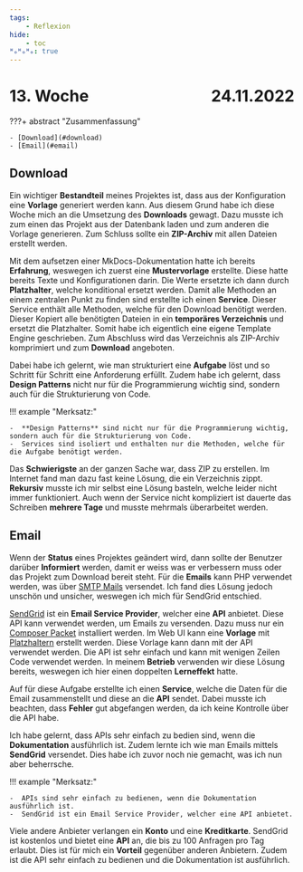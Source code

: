 ```yaml
---
tags:
    - Reflexion
hide:
    - toc
ᴴₒᴴₒᴴₒ: true
---
```


# 13. Woche <span style="float:right">24.11.2022</span>

???+ abstract "Zusammenfassung"

    - [Download](#download)
    - [Email](#email)

## Download

Ein wichtiger **Bestandteil** meines Projektes ist, dass aus der Konfiguration eine **Vorlage** generiert werden kann. Aus diesem Grund habe ich diese Woche mich an die Umsetzung des **Downloads** gewagt. Dazu musste ich zum einen das Projekt aus der Datenbank laden und zum anderen die Vorlage generieren. Zum Schluss sollte ein **ZIP-Archiv** mit allen Dateien erstellt werden.

Mit dem aufsetzen einer MkDocs-Dokumentation hatte ich bereits **Erfahrung**, weswegen ich zuerst eine **Mustervorlage** erstellte. Diese hatte bereits Texte und Konfigurationen darin. Die Werte ersetzte ich dann durch **Platzhalter**, welche konditional ersetzt werden. Damit alle Methoden an einem zentralen Punkt zu finden sind erstellte ich einen **Service**. Dieser Service enthält alle Methoden, welche für den Download benötigt werden. Dieser Kopiert alle benötigten Dateien in ein **temporäres Verzeichnis** und ersetzt die Platzhalter. Somit habe ich eigentlich eine eigene Template Engine geschrieben. Zum Abschluss wird das Verzeichnis als ZIP-Archiv komprimiert und zum **Download** angeboten.

Dabei habe ich gelernt, wie man strukturiert eine **Aufgabe** löst und so Schritt für Schritt eine Anforderung erfüllt. Zudem habe ich gelernt, dass **Design Patterns** nicht nur für die Programmierung wichtig sind, sondern auch für die Strukturierung von Code.

!!! example "Merksatz:"

    -  **Design Patterns** sind nicht nur für die Programmierung wichtig, sondern auch für die Strukturierung von Code.
    -  Services sind isoliert und enthalten nur die Methoden, welche für die Aufgabe benötigt werden.

Das **Schwierigste** an der ganzen Sache war, dass ZIP zu erstellen. Im Internet fand man dazu fast keine Lösung, die ein Verzeichnis zippt. **Rekursiv** musste ich mir selbst eine Lösung basteln, welche leider nicht immer funktioniert. Auch wenn der Service nicht kompliziert ist dauerte das Schreiben **mehrere Tage** und musste mehrmals überarbeitet werden.

## Email

Wenn der **Status** eines Projektes geändert wird, dann sollte der Benutzer darüber **Informiert** werden, damit er weiss was er verbessern muss oder das Projekt zum Download bereit steht. Für die **Emails** kann PHP verwendet werden, was über [SMTP Mails](https://www.php-einfach.de/php-tutorial/php-email/) versendet. Ich fand dies Lösung jedoch unschön und unsicher, weswegen ich mich für SendGrid entschied.

[SendGrid](https://sendgrid.com/) ist ein **Email Service Provider**, welcher eine **API** anbietet. Diese API kann verwendet werden, um Emails zu versenden. Dazu muss nur ein [Composer Packet](https://github.com/sendgrid/sendgrid-php) installiert werden. Im Web UI kann eine **Vorlage** mit [Platzhaltern](https://docs.sendgrid.com/ui/sending-email/how-to-send-an-email-with-dynamic-templates) erstellt werden. Diese Vorlage kann dann mit der API verwendet werden. Die API ist sehr einfach und kann mit wenigen Zeilen Code verwendet werden. In meinem **Betrieb** verwenden wir diese Lösung bereits, weswegen ich hier einen doppelten **Lerneffekt** hatte.

Auf für diese Aufgabe erstellte ich einen **Service**, welche die Daten für die Email zusammenstellt und diese an die **API** sendet. Dabei musste ich beachten, dass **Fehler** gut abgefangen werden, da ich keine Kontrolle über die API habe.

Ich habe gelernt, dass APIs sehr einfach zu bedien sind, wenn die **Dokumentation** ausführlich ist. Zudem lernte ich wie man Emails mittels **SendGrid** versendet. Dies habe ich zuvor noch nie gemacht, was ich nun aber beherrsche.

!!! example "Merksatz:"

    -  APIs sind sehr einfach zu bedienen, wenn die Dokumentation ausführlich ist.
    -  SendGrid ist ein Email Service Provider, welcher eine API anbietet.

Viele andere Anbieter verlangen ein **Konto** und eine **Kreditkarte**. SendGrid ist kostenlos und bietet eine **API** an, die bis zu 100 Anfragen pro Tag erlaubt. Dies ist für mich ein **Vorteil** gegenüber anderen Anbietern. Zudem ist die API sehr einfach zu bedienen und die Dokumentation ist ausführlich.
